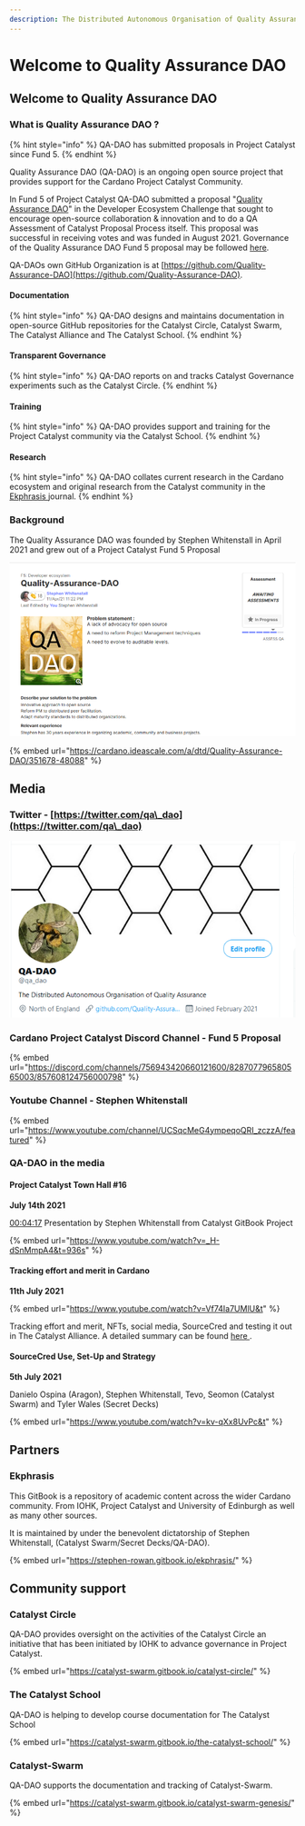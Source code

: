 ```yaml
---
description: The Distributed Autonomous Organisation of Quality Assurance
---
```


# Welcome to Quality Assurance DAO

## Welcome to Quality Assurance DAO

### What is Quality Assurance DAO ?

{% hint style="info" %}
QA-DAO has submitted proposals in Project Catalyst since Fund 5.
{% endhint %}

Quality Assurance DAO (QA-DAO) is an ongoing open source project that provides support for the Cardano Project Catalyst Community.

In Fund 5 of Project Catalyst QA-DAO submitted a proposal "[Quality Assurance DAO](https://stephen-rowan.gitbook.io/quality-assurance-dao/catalyst-proposals/project-catalyst-developer-ecosystem-proposal)" in the Developer Ecosystem Challenge that sought to encourage open-source collaboration & innovation and to do a QA Assessment of Catalyst Proposal Process itself. This proposal was successful in receiving votes and was funded in August 2021. Governance of the Quality Assurance DAO Fund 5 proposal may be followed [here](https://stephen-rowan.gitbook.io/quality-assurance-dao/catalyst-proposals/fund-5-developer-ecosystem-proposal-governance).

QA-DAOs own GitHub Organization is at [https://github.com/Quality-Assurance-DAO](https://github.com/Quality-Assurance-DAO).

#### Documentation

{% hint style="info" %}
QA-DAO designs and maintains documentation in open-source GitHub repositories for the Catalyst Circle, Catalyst Swarm, The Catalyst Alliance and The Catalyst School.
{% endhint %}

#### Transparent Governance

{% hint style="info" %}
QA-DAO reports on and tracks Catalyst Governance experiments such as the Catalyst Circle.
{% endhint %}

#### Training

{% hint style="info" %}
QA-DAO provides support and training for the Project Catalyst community via the Catalyst School.
{% endhint %}

#### Research

{% hint style="info" %}
QA-DAO collates current research in the Cardano ecosystem and original research from the Catalyst community in the [Ekphrasis ](https://stephen-rowan.gitbook.io/ekphrasis/)journal.
{% endhint %}

### Background

The Quality Assurance DAO was founded by Stephen Whitenstall in April 2021 and grew out of a Project Catalyst Fund 5 Proposal

![Quality Assurance DAO Fund 5 Proposal](.gitbook/assets/2021-07-18-6-.png)

{% embed url="https://cardano.ideascale.com/a/dtd/Quality-Assurance-DAO/351678-48088" %}

## Media

### Twitter - [https://twitter.com/qa\_dao](https://twitter.com/qa\_dao)

![@qa\_dao -  The Distributed Autonomous Organisation of Quality Assurance](.gitbook/assets/2021-07-20-1-.png)

### Cardano Project Catalyst Discord Channel - Fund 5 Proposal

{% embed url="https://discord.com/channels/756943420660121600/828707796580565003/857608124756000798" %}

### Youtube Channel - Stephen Whitenstall

{% embed url="https://www.youtube.com/channel/UCSqcMeG4ympeqoQRI_zczzA/featured" %}

### QA-DAO in the media

#### Project Catalyst Town Hall #16

**July 14th 2021**

[00:04:17](https://www.youtube.com/watch?v=\_H-dSnMmpA4\&t=257s) Presentation by Stephen Whitenstall from Catalyst GitBook Project

{% embed url="https://www.youtube.com/watch?v=_H-dSnMmpA4&t=936s" %}

#### Tracking effort and merit in Cardano

**11th July 2021**

{% embed url="https://www.youtube.com/watch?v=Vf74Ia7UMlU&t" %}

Tracking effort and merit, NFTs, social media, SourceCred and testing it out in The Catalyst Alliance. A detailed summary can be found [here ](https://www.youtube.com/redirect?event=video\_description\&redir\_token=QUFFLUhqbXNWVFM3LUYxbktXbWVoU0xOeGw2VkV5OEluZ3xBQ3Jtc0tsMVluTzQ3QXdGMzVEUHlQQXFnb0V6Z0R1VUI1bTR3NjNFUTJ2OEZLeG1Ld0NUWmpqQ3RWUzJxdXJjMTlUR3dhbUVKR1FvOUNvdXFJTEhnQ2ozSlNELUVpYklVTmQxVGhFXzNlT0dHTjdWOE5uWDZOUQ\&q=https%3A%2F%2Fcatalyst-swarm.gitbook.io%2Fthe-catalyst-alliance%2Ftracking-effort-and-merit-in-cardano%2Ftracking-effort-and-merit-in-cardano%23meeting-8th-july-2021).

#### SourceCred Use, Set-Up and Strategy

**5th July 2021**

Danielo Ospina (Aragon), Stephen Whitenstall, Tevo, Seomon (Catalyst Swarm) and Tyler Wales (Secret Decks)

{% embed url="https://www.youtube.com/watch?v=kv-qXx8UvPc&t" %}

## Partners

### Ekphrasis

This GitBook is a repository of academic content across the wider Cardano community. From IOHK, Project Catalyst and University of Edinburgh as well as many other sources.

It is maintained by under the benevolent dictatorship of Stephen Whitenstall, (Catalyst Swarm/Secret Decks/QA-DAO).

{% embed url="https://stephen-rowan.gitbook.io/ekphrasis/" %}

## Community support

### Catalyst Circle

QA-DAO provides oversight on the activities of the Catalyst Circle an initiative that has been initiated by IOHK to advance governance in Project Catalyst.

{% embed url="https://catalyst-swarm.gitbook.io/catalyst-circle/" %}

### The Catalyst School

QA-DAO is helping to develop course documentation for The Catalyst School

{% embed url="https://catalyst-swarm.gitbook.io/the-catalyst-school/" %}

### Catalyst-Swarm

QA-DAO supports the documentation and tracking of Catalyst-Swarm.

{% embed url="https://catalyst-swarm.gitbook.io/catalyst-swarm-genesis/" %}
